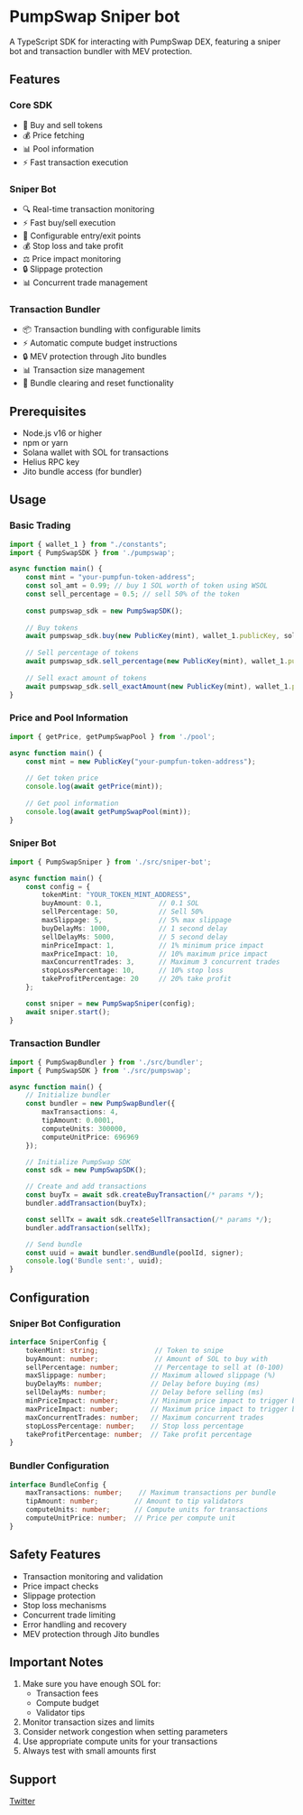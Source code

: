 # PumpSwap Sniper bot

A TypeScript SDK for interacting with PumpSwap DEX, featuring a sniper bot and transaction bundler with MEV protection.

## Features

### Core SDK
- 🔄 Buy and sell tokens
- 💰 Price fetching
- 📊 Pool information
- ⚡ Fast transaction execution

### Sniper Bot
- 🔍 Real-time transaction monitoring
- ⚡ Fast buy/sell execution
- 🎯 Configurable entry/exit points
- 💰 Stop loss and take profit
- ⚖️ Price impact monitoring
- 🔒 Slippage protection
- 📊 Concurrent trade management

### Transaction Bundler
- 📦 Transaction bundling with configurable limits
- ⚡ Automatic compute budget instructions
- 🔒 MEV protection through Jito bundles
- 📊 Transaction size management
- 🧹 Bundle clearing and reset functionality

## Prerequisites

- Node.js v16 or higher
- npm or yarn
- Solana wallet with SOL for transactions
- Helius RPC key
- Jito bundle access (for bundler)

## Usage

### Basic Trading

```typescript
import { wallet_1 } from "./constants";
import { PumpSwapSDK } from './pumpswap';

async function main() {
    const mint = "your-pumpfun-token-address";
    const sol_amt = 0.99; // buy 1 SOL worth of token using WSOL
    const sell_percentage = 0.5; // sell 50% of the token
    
    const pumpswap_sdk = new PumpSwapSDK();
    
    // Buy tokens
    await pumpswap_sdk.buy(new PublicKey(mint), wallet_1.publicKey, sol_amt);
    
    // Sell percentage of tokens
    await pumpswap_sdk.sell_percentage(new PublicKey(mint), wallet_1.publicKey, sell_percentage);
    
    // Sell exact amount of tokens
    await pumpswap_sdk.sell_exactAmount(new PublicKey(mint), wallet_1.publicKey, 1000);
}
```

### Price and Pool Information

```typescript
import { getPrice, getPumpSwapPool } from './pool';

async function main() {
    const mint = new PublicKey("your-pumpfun-token-address");
    
    // Get token price
    console.log(await getPrice(mint));
    
    // Get pool information
    console.log(await getPumpSwapPool(mint));
}
```

### Sniper Bot

```typescript
import { PumpSwapSniper } from './src/sniper-bot';

async function main() {
    const config = {
        tokenMint: "YOUR_TOKEN_MINT_ADDRESS",
        buyAmount: 0.1,              // 0.1 SOL
        sellPercentage: 50,          // Sell 50%
        maxSlippage: 5,              // 5% max slippage
        buyDelayMs: 1000,            // 1 second delay
        sellDelayMs: 5000,           // 5 second delay
        minPriceImpact: 1,           // 1% minimum price impact
        maxPriceImpact: 10,          // 10% maximum price impact
        maxConcurrentTrades: 3,      // Maximum 3 concurrent trades
        stopLossPercentage: 10,      // 10% stop loss
        takeProfitPercentage: 20     // 20% take profit
    };

    const sniper = new PumpSwapSniper(config);
    await sniper.start();
}
```

### Transaction Bundler

```typescript
import { PumpSwapBundler } from './src/bundler';
import { PumpSwapSDK } from './src/pumpswap';

async function main() {
    // Initialize bundler
    const bundler = new PumpSwapBundler({
        maxTransactions: 4,
        tipAmount: 0.0001,
        computeUnits: 300000,
        computeUnitPrice: 696969
    });

    // Initialize PumpSwap SDK
    const sdk = new PumpSwapSDK();

    // Create and add transactions
    const buyTx = await sdk.createBuyTransaction(/* params */);
    bundler.addTransaction(buyTx);

    const sellTx = await sdk.createSellTransaction(/* params */);
    bundler.addTransaction(sellTx);

    // Send bundle
    const uuid = await bundler.sendBundle(poolId, signer);
    console.log('Bundle sent:', uuid);
}
```

## Configuration

### Sniper Bot Configuration
```typescript
interface SniperConfig {
    tokenMint: string;              // Token to snipe
    buyAmount: number;              // Amount of SOL to buy with
    sellPercentage: number;         // Percentage to sell at (0-100)
    maxSlippage: number;           // Maximum allowed slippage (%)
    buyDelayMs: number;            // Delay before buying (ms)
    sellDelayMs: number;           // Delay before selling (ms)
    minPriceImpact: number;        // Minimum price impact to trigger buy
    maxPriceImpact: number;        // Maximum price impact to trigger buy
    maxConcurrentTrades: number;   // Maximum concurrent trades
    stopLossPercentage: number;    // Stop loss percentage
    takeProfitPercentage: number;  // Take profit percentage
}
```

### Bundler Configuration
```typescript
interface BundleConfig {
    maxTransactions: number;    // Maximum transactions per bundle
    tipAmount: number;         // Amount to tip validators
    computeUnits: number;      // Compute units for transactions
    computeUnitPrice: number;  // Price per compute unit
}
```

## Safety Features

- Transaction monitoring and validation
- Price impact checks
- Slippage protection
- Stop loss mechanisms
- Concurrent trade limiting
- Error handling and recovery
- MEV protection through Jito bundles

## Important Notes

1. Make sure you have enough SOL for:
   - Transaction fees
   - Compute budget
   - Validator tips
2. Monitor transaction sizes and limits
3. Consider network congestion when setting parameters
4. Use appropriate compute units for your transactions
5. Always test with small amounts first

## Support

[Twitter](https://x.com/0xmooncity)


